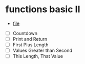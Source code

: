 # functions basic II

- [file](functions_basic_ii.py)

- [ ] Countdown
- [ ] Print and Return
- [ ] First Plus Length
- [ ] Values Greater than Second
- [ ] This Length, That Value
